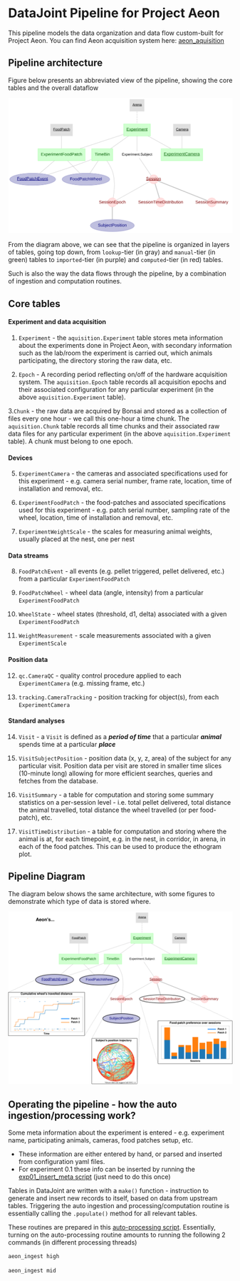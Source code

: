 # DataJoint Pipeline for Project Aeon

This pipeline models the data organization and data flow custom-built for Project Aeon. You can find Aeon acquisition system here: [aeon_aquisition](https://github.com/SainsburyWellcomeCentre/aeon_acquisition)


## Pipeline architecture

Figure below presents an abbreviated view of the pipeline, showing the core tables
and the overall dataflow

![diagram](./docs/diagram.svg)

From the diagram above, we can see that the pipeline is organized in layers of
tables, going top down, from `lookup`-tier (in gray) and `manual`-tier (in green) tables 
to `imported`-tier (in purple) and `computed`-tier (in red) tables.

Such is also the way the data flows through the pipeline, by a combination of ingestion and 
computation routines.

## Core tables

#### Experiment and data acquisition

1. `Experiment` - the `aquisition.Experiment` table stores meta information about the experiments
done in Project Aeon, with secondary information such as the lab/room the experiment is carried out, 
which animals participating, the directory storing the raw data, etc.

2. `Epoch` - A recording period reflecting on/off of the hardware acquisition system.
The `aquisition.Epoch` table records all acquisition epochs and their associated configuration for 
any particular experiment (in the above `aquisition.Experiment` table). 

3.`Chunk` - the raw data are acquired by Bonsai and stored as 
a collection of files every one hour - we call this one-hour a time chunk. 
The `aquisition.Chunk` table records all time chunks and their associated raw data files for 
any particular experiment (in the above `aquisition.Experiment` table). A chunk must belong to one epoch.

#### Devices

5. `ExperimentCamera` - the cameras and associated specifications used for this experiment - 
e.g. camera serial number, frame rate, location, time of installation and removal, etc.

6. `ExperimentFoodPatch` - the food-patches and associated specifications used for this experiment - 
e.g. patch serial number, sampling rate of the wheel, location, time of installation and removal, etc.

7. `ExperimentWeightScale` - the scales for measuring animal weights, usually placed at the nest, one per nest

#### Data streams

8. `FoodPatchEvent` - all events (e.g. pellet triggered, pellet delivered, etc.) 
from a particular `ExperimentFoodPatch`

9. `FoodPatchWheel` - wheel data (angle, intensity) from a particular `ExperimentFoodPatch`

10. `WheelState` - wheel states (threshold, d1, delta) associated with a given `ExperimentFoodPatch`

11. `WeightMeasurement` - scale measurements associated with a given `ExperimentScale`


#### Position data

12. `qc.CameraQC` - quality control procedure applied to each `ExperimentCamera` (e.g. missing frame, etc.)

13. `tracking.CameraTracking` - position tracking for object(s), from each `ExperimentCamera`

#### Standard analyses

14. `Visit` - a `Visit` is defined as a ***period of time*** 
that a particular ***animal*** spends time at a particular ***place***

15. `VisitSubjectPosition` - position data (x, y, z, area) of the subject for any particular visit. 
Position data per visit are stored in smaller time slices (10-minute long) allowing for 
more efficient searches, queries and fetches from the database.

16. `VisitSummary` - a table for computation and storing some summary statistics on a 
per-session level - i.e. total pellet delivered, total distance the animal travelled, total 
distance the wheel travelled (or per food-patch), etc.

17. `VisitTimeDistribution` - a table for computation and storing where the animal is at, 
for each timepoint, e.g. in the nest, in corridor, in arena, in each of the food patches. 
This can be used to produce the ethogram plot.

## Pipeline Diagram

The diagram below shows the same architecture, with some figures 
to demonstrate which type of data is stored where.

![datajoint_pipeline](./docs/datajoint_pipeline.svg)


## Operating the pipeline - how the auto ingestion/processing work?

Some meta information about the experiment is entered - e.g. experiment name, participating 
animals, cameras, food patches setup, etc.
+ These information are either entered by hand, or parsed and inserted from configuration 
    yaml files.
+ For experiment 0.1 these info can be inserted by running 
the [exp01_insert_meta script](populate/create_experiment_01.py) (just need to do this once)

Tables in DataJoint are written with a `make()` function - 
instruction to generate and insert new records to itself, based on data from upstream tables. 
Triggering the auto ingestion and processing/computation routine is essentially 
calling the `.populate()` method for all relevant tables.

These routines are prepared in this [auto-processing script](populate/process.py). 
Essentially, turning on the auto-processing routine amounts to running the 
following 2 commands (in different processing threads)


    aeon_ingest high
    
    aeon_ingest mid


